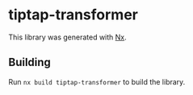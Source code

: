 # tiptap-transformer

This library was generated with [Nx](https://nx.dev).

## Building

Run `nx build tiptap-transformer` to build the library.
